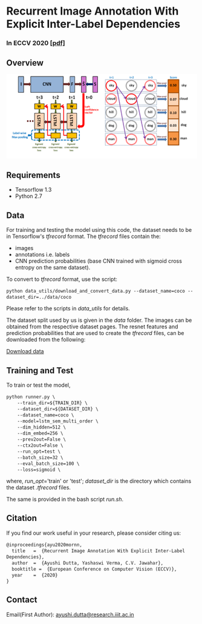 # Recurrent Image Annotation With Explicit Inter-Label Dependencies

### In ECCV 2020 [[pdf]](https://www.ecva.net/papers/eccv_2020/papers_ECCV/papers/123740188.pdf)

## Overview

![Multi-Order-RNN Preview](https://github.com/ayushidutta/multi-order-rnn/blob/master/assets/images/multi-order-rnn-preview.png)

## Requirements

* Tensorflow 1.3
* Python 2.7

## Data

For training and testing the model using this code, the dataset needs to be in Tensorflow's _tfrecord_ format. The _tfrecord_ files contain the: 
- images
- annotations i.e. labels
- CNN prediction probabilities (base CNN trained with sigmoid cross entropy on the same dataset). 

To convert to _tfrecord_ format, use the script:
```
python data_utils/download_and_convert_data.py --dataset_name=coco --dataset_dir=../data/coco 
```
Please refer to the scripts in _data_utils_ for details. 

The dataset split used by us is given in the _data_ folder. The images can be obtained from the respective dataset pages. The resnet features and prediction probabilities that are used to create the _tfrecord_ files, can be downloaded from the following:

[Download data](https://drive.google.com/drive/folders/1kPKXx7DtnVZ4ctoKx17Gl3qiKKtfENfF?usp=sharing)

## Training and Test

To train or test the model, 

```
python runner.py \
    --train_dir=${TRAIN_DIR} \
    --dataset_dir=${DATASET_DIR} \
    --dataset_name=coco \
    --model=lstm_sem_multi_order \
    --dim_hidden=512 \
    --dim_embed=256 \
    --prev2out=False \
    --ctx2out=False \
    --run_opt=test \
    --batch_size=32 \
    --eval_batch_size=100 \
    --loss=sigmoid \
```
where, _run_opt_='train' or 'test'; _dataset_dir_ is the directory which contains the dataset _.tfrecord_ files. 

The same is provided in the bash script _run.sh_.

## Citation

If you find our work useful in your research, please consider citing us:
```
@inproceedings{ayu2020mornn,
  title   =  {Recurrent Image Annotation With Explicit Inter-Label Dependencies},
  author  =  {Ayushi Dutta, Yashaswi Verma, C.V. Jawahar},
  booktitle =  {European Conference on Computer Vision (ECCV)},
  year    =  {2020}
}
```

## Contact

Email(First Author): ayushi.dutta@research.iiit.ac.in


